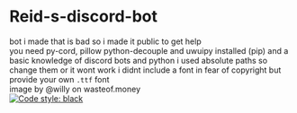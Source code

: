 # Reid-s-discord-bot
bot i made that is bad so i made it public to get help  
you need py-cord, pillow python-decouple and uwuipy installed (pip) and a basic knowledge of discord bots and python 
i used absolute paths so change them or it wont work 
i didnt include  a font in fear of copyright but provide your own `.ttf` font  
image by @willy on wasteof.money  
[![Code style: black](https://img.shields.io/badge/code%20style-black-000000.svg)](https://github.com/psf/black)
